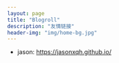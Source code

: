 ```yaml
---
layout: page
title: "Blogroll"
description: "友情链接"
header-img: "img/home-bg.jpg"
---
```


+ jason: https://jasonxqh.github.io/

